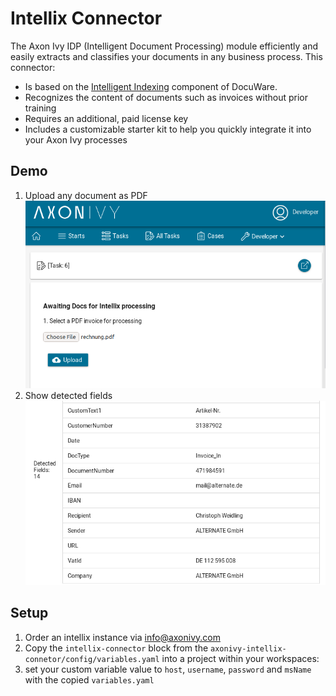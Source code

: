 # Intellix Connector

The Axon Ivy IDP (Intelligent Document Processing) module efficiently and easily extracts and classifies your documents in any business process. This connector:

- Is based on the [Intelligent Indexing](https://start.docuware.com/docuware-intelligent-indexing) component of DocuWare.
- Recognizes the content of documents such as invoices without prior training
- Requires an additional, paid license key
- Includes a customizable starter kit to help you quickly integrate it into your Axon Ivy processes


## Demo

1. Upload any document as PDF ![upload](images/uploadLocalFile.png)
2. Show detected fields ![fields](images/detectedFields.png)

## Setup

1. Order an intellix instance via <a href="mailto:info@axonivy.com">info@axonivy.com</a>
2. Copy the `intellix-connector` block from the `axonivy-intellix-connetor/config/variables.yaml` into a project within your workspaces:
3. set your custom variable value to `host`, `username`, `password` and `msName` with the copied `variables.yaml`

